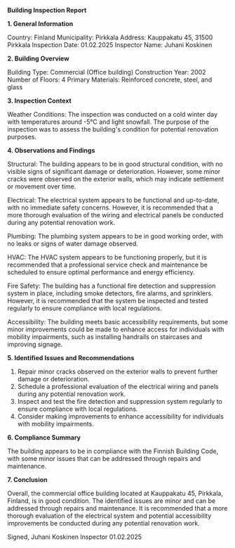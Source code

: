  **Building Inspection Report**

**1. General Information**

Country: Finland
Municipality: Pirkkala
Address: Kauppakatu 45, 31500 Pirkkala
Inspection Date: 01.02.2025
Inspector Name: Juhani Koskinen

**2. Building Overview**

Building Type: Commercial (Office building)
Construction Year: 2002
Number of Floors: 4
Primary Materials: Reinforced concrete, steel, and glass

**3. Inspection Context**

Weather Conditions: The inspection was conducted on a cold winter day with temperatures around -5°C and light snowfall. The purpose of the inspection was to assess the building's condition for potential renovation purposes.

**4. Observations and Findings**

Structural: The building appears to be in good structural condition, with no visible signs of significant damage or deterioration. However, some minor cracks were observed on the exterior walls, which may indicate settlement or movement over time.

Electrical: The electrical system appears to be functional and up-to-date, with no immediate safety concerns. However, it is recommended that a more thorough evaluation of the wiring and electrical panels be conducted during any potential renovation work.

Plumbing: The plumbing system appears to be in good working order, with no leaks or signs of water damage observed.

HVAC: The HVAC system appears to be functioning properly, but it is recommended that a professional service check and maintenance be scheduled to ensure optimal performance and energy efficiency.

Fire Safety: The building has a functional fire detection and suppression system in place, including smoke detectors, fire alarms, and sprinklers. However, it is recommended that the system be inspected and tested regularly to ensure compliance with local regulations.

Accessibility: The building meets basic accessibility requirements, but some minor improvements could be made to enhance access for individuals with mobility impairments, such as installing handrails on staircases and improving signage.

**5. Identified Issues and Recommendations**

1. Repair minor cracks observed on the exterior walls to prevent further damage or deterioration.
2. Schedule a professional evaluation of the electrical wiring and panels during any potential renovation work.
3. Inspect and test the fire detection and suppression system regularly to ensure compliance with local regulations.
4. Consider making improvements to enhance accessibility for individuals with mobility impairments.

**6. Compliance Summary**

The building appears to be in compliance with the Finnish Building Code, with some minor issues that can be addressed through repairs and maintenance.

**7. Conclusion**

Overall, the commercial office building located at Kauppakatu 45, Pirkkala, Finland, is in good condition. The identified issues are minor and can be addressed through repairs and maintenance. It is recommended that a more thorough evaluation of the electrical system and potential accessibility improvements be conducted during any potential renovation work.

Signed,
Juhani Koskinen
Inspector
01.02.2025